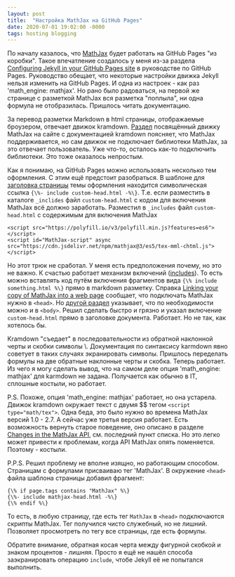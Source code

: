 ```yaml
---
layout: post
title:  "Настройка MathJax на GitHub Pages"
date: 2020-07-01 19:02:00 -0000
tags: hosting blogging
---
```


По началу казалось, что [MathJax](https://www.mathjax.org/) будет работать на GitHub Pages "из коробки". Такое впечатление создалось у меня из-за раздела [Configuring Jekyll in your GitHub Pages site](https://help.github.com/en/github/working-with-github-pages/about-github-pages-and-jekyll#configuring-jekyll-in-your-github-pages-site) в руководстве по GitHub Pages. Руководство обещает, что некоторые настройки движка Jekyll нельзя изменить на GitHub Pages. И одна из настроек - как раз 'math_engine: mathjax'. Но рано было радоваться, на первой же странице с разметкой MathJax вся разметка "поплыла", ни одна формула не отобразилась. Пришлось читать документацию.

За перевод разметки Markdown в html страницы, отображаемые броузером, отвечает движок kramdown. [Раздел](https://kramdown.gettalong.org/math_engine/mathjax.html) посвящённый движку MathJax на сайте с документацией kramdown поясняет, что MathJax поддерживается, но сам движок не подключает библиотеки MathJax, за это отвечает пользователь. Уже что-то, осталось как-то подключить библиотеки. Это тоже оказалось непростым.

Как я понимаю, на GitHub Pages можно использовать несколько тем оформления. С этим ещё предстоит разобраться. В шаблоне для [заголовка страницы](https://github.com/jekyll/minima/blob/master/_includes/head.html) темы оформления находится символическая ссылка `{\%- include custom-head.html -%\}`. Т.е. если разместить в каталоге `_inclides` файл `custom-head.html` с кодом для включения MathJax всё должно заработать. Разместил в `_includes` файл `custom-head.html` с содержимым для включения MathJax

    <script src="https://polyfill.io/v3/polyfill.min.js?features=es6"></script>
    <script id="MathJax-script" async src="https://cdn.jsdelivr.net/npm/mathjax@3/es5/tex-mml-chtml.js"></script>
	
Но этот трюк не сработал. У меня есть предположения почему, но это не важно. К счастью работает механизм включений ([includes](https://jekyllrb.com/docs/includes/)). То есть можно вставлять код путём включения фрагментов вида `{\% include something.html %\}` прямо в markdown разметку. Справка [Linking your copy of MathJax into a web page](https://docs.mathjax.org/en/v2.7-latest/start.html#linking-your-copy-of-mathjax-into-a-web-page) сообщает, что подключать MathJax нужно в `<head>`. Но [другой раздел](https://docs.mathjax.org/en/v2.7-latest/start.html#using-a-content-delivery-network-cdn) указывает, что по необходимости можно и в `<body>`. Решил сделать быстро и грязно и указал включение `custom-head.html` прямо в заголовке документа. Работает. Но не так, как хотелось бы.

Kramdown "съедает" в последовательности из обратной наклонной черты и скобки символы \\. Документация по синтаксиcу karmdown явно советует в таких случаях экранировать символы. Пришлось переделать формулы на две обратные наклонные черты и скобка. Теперь работает. Из чего я могу сделать вывод, что на самом деле опция 'math_engine: mathjax' для karmdown не задана. Получается как обычно в IT, сплошные костыли, но работает.

P.S. Похоже, опция 'math_engine: mathjax' работает, но она устарела. Движок kramdown окружает текст с двумя \$\$ тегом `<script type="math/tex">`. Одна беда, это было нужно во времена MathJax версий 1.0 - 2.7. А сейчас уже третья версия работает. Есть возможность вернуть старое поведение, оно описано в разделе [Changes in the MathJax API](http://docs.mathjax.org/en/latest/upgrading/v2.html#changes-in-the-mathjax-api), см. последний пункт списка. Но это легко может привести к проблемам, когда API MathJax опять поменяется. Поэтому - костыли.

P.P.S. Решил проблему не вполне изящно, но работающим способом. Страницам с формулами присваиваю тег 'MathJax'. В окружение `<head>` файла шаблона страницы добавил фрагмент:

    {\% if page.tags contains "MathJax" %\}
	{\%- include mathjax-head.html -%\}
	{\% endif %\}
	
То есть, в любую страницу, где есть тег `MathJax` в `<head>` подключаются скрипты MathJax. Тег получился чисто служебный, но не лишний. Позволяет просмотреть по тегу все страницы, где есть формулы.

Обратите внимание, обратная косая черта между фигурной скобкой и знаком процентов - лишняя. Просто я ещё не нашёл способа заэкранировать операцию `include`, чтобе Jekyll её не попытался выполнить.